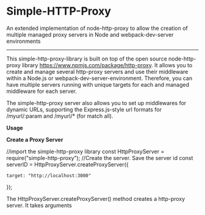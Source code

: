 # Simple-HTTP-Proxy
An extended implementation of node-http-proxy to allow the creation of multiple managed proxy servers in Node and webpack-dev-server environments

**********************************************************************************************************************************************************************************

This simple-http-proxy-library is built on top of the open source node-http-proxy library https://www.npmjs.com/package/http-proxy. It allows you to create and manage several http-proxy servers and use their middleware within a Node.js or webpack-dev-server-environment. Therefore, you can have multiple servers running with unique targets for each and managed middleware for each server.

The simple-http-proxy server also allows you to set up middlewares for dynamic URLs, supporting the Express.js-style url formats for /myurl/:param and /myurl/* (for match all).

**Usage**

**Create a Proxy Server**

//import the simple-http-proxy library
const HttpProxyServer = require("simple-http-proxy");
//Create the server. Save the server id
const serverID = HttpProxyServer.createProxyServer({

    target: "http://localhost:3000"
});

The HttpProxyServer.createProxyServer() method creates a http-proxy server. It takes arguments 
